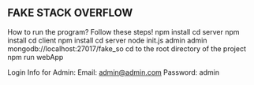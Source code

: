 ## FAKE STACK OVERFLOW

How to run the program? Follow these steps!
npm install
cd server
npm install
cd client
npm install
cd server
node init.js admin admin mongodb://localhost:27017/fake_so
cd to the root directory of the project
npm run webApp

Login Info for Admin: 
Email: admin@admin.com
Password: admin
